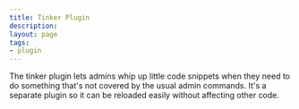 ```yaml
---
title: Tinker Plugin
description:
layout: page
tags: 
- plugin
---
```


The tinker plugin lets admins whip up little code snippets when they need to do something that's not covered by the usual admin commands.  It's a separate plugin so it can be reloaded easily without affecting other code.